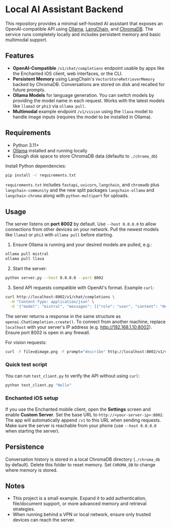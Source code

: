 # Local AI Assistant Backend

This repository provides a minimal self-hosted AI assistant that exposes an OpenAI-compatible API using [Ollama](https://github.com/jmorganca/ollama), [LangChain](https://python.langchain.com/), and [ChromaDB](https://www.trychroma.com/). The service runs completely locally and includes persistent memory and basic multimodal support.

## Features

- **OpenAI-Compatible** `/v1/chat/completions` endpoint usable by apps like the Enchanted iOS client, web interfaces, or the CLI.
- **Persistent Memory** using LangChain's `VectorStoreRetrieverMemory` backed by ChromaDB. Conversations are stored on disk and recalled for future prompts.
- **Ollama Models** for language generation. You can switch models by providing the model name in each request. Works with the latest models like `llama3` or `phi3` via `ollama pull`.
- **Multimodal** example endpoint `/v1/vision` using the `llava` model to handle image inputs (requires the model to be installed in Ollama).

## Requirements

- Python 3.11+
- [Ollama](https://github.com/jmorganca/ollama) installed and running locally
- Enough disk space to store ChromaDB data (defaults to `./chroma_db`)

Install Python dependencies:

```bash
pip install -r requirements.txt
```

`requirements.txt` includes `fastapi`, `uvicorn`, `langchain`, and `chromadb` plus
`langchain-community` and the new split packages `langchain-ollama` and
`langchain-chroma` along with `python-multipart` for uploads.

## Usage

The server listens on **port 8002** by default. Use `--host 0.0.0.0` to allow connections from other devices on your network. Pull the newest models like `llama3` or `phi3` with `ollama pull` before starting.

1. Ensure Ollama is running and your desired models are pulled, e.g.:

```bash
ollama pull mistral
ollama pull llava
```

2. Start the server:

```bash
python server.py --host 0.0.0.0 --port 8002
```

3. Send API requests compatible with OpenAI's format. Example `curl`:

```bash
curl http://localhost:8002/v1/chat/completions \
  -H "Content-Type: application/json" \
  -d '{"model": "mistral", "messages": [{"role": "user", "content": "Hello"}]}'
```

The server returns a response in the same structure as `openai.ChatCompletion.create()`.
To connect from another machine, replace `localhost` with your server's IP address (e.g. http://192.168.1.10:8002). Ensure port 8002 is open in any firewall.

For vision requests:

```bash
curl -F file=@image.png -F prompt="describe" http://localhost:8002/v1/vision
```

### Quick test script

You can run `test_client.py` to verify the API without using `curl`:

```bash
python test_client.py "Hello"
```

### Enchanted iOS setup

If you use the Enchanted mobile client, open the **Settings** screen and enable
**Custom Server**. Set the base URL to `http://<your-server-ip>:8002`. The app
will automatically append `/v1` to this URL when sending requests. Make sure the
server is reachable from your phone (use `--host 0.0.0.0` when starting the
server).

## Persistence

Conversation history is stored in a local ChromaDB directory (`./chroma_db` by default). Delete this folder to reset memory.
Set `CHROMA_DB` to change where memory is stored.

## Notes

- This project is a small example. Expand it to add authentication, file/document support, or more advanced memory and retrieval strategies.
- When running behind a VPN or local network, ensure only trusted devices can reach the server.

